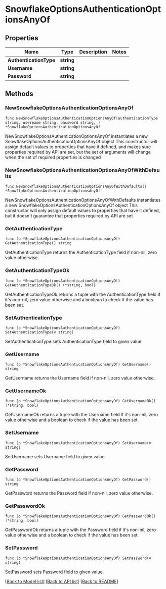 # SnowflakeOptionsAuthenticationOptionsAnyOf

## Properties

Name | Type | Description | Notes
------------ | ------------- | ------------- | -------------
**AuthenticationType** | **string** |  | 
**Username** | **string** |  | 
**Password** | **string** |  | 

## Methods

### NewSnowflakeOptionsAuthenticationOptionsAnyOf

`func NewSnowflakeOptionsAuthenticationOptionsAnyOf(authenticationType string, username string, password string, ) *SnowflakeOptionsAuthenticationOptionsAnyOf`

NewSnowflakeOptionsAuthenticationOptionsAnyOf instantiates a new SnowflakeOptionsAuthenticationOptionsAnyOf object
This constructor will assign default values to properties that have it defined,
and makes sure properties required by API are set, but the set of arguments
will change when the set of required properties is changed

### NewSnowflakeOptionsAuthenticationOptionsAnyOfWithDefaults

`func NewSnowflakeOptionsAuthenticationOptionsAnyOfWithDefaults() *SnowflakeOptionsAuthenticationOptionsAnyOf`

NewSnowflakeOptionsAuthenticationOptionsAnyOfWithDefaults instantiates a new SnowflakeOptionsAuthenticationOptionsAnyOf object
This constructor will only assign default values to properties that have it defined,
but it doesn't guarantee that properties required by API are set

### GetAuthenticationType

`func (o *SnowflakeOptionsAuthenticationOptionsAnyOf) GetAuthenticationType() string`

GetAuthenticationType returns the AuthenticationType field if non-nil, zero value otherwise.

### GetAuthenticationTypeOk

`func (o *SnowflakeOptionsAuthenticationOptionsAnyOf) GetAuthenticationTypeOk() (*string, bool)`

GetAuthenticationTypeOk returns a tuple with the AuthenticationType field if it's non-nil, zero value otherwise
and a boolean to check if the value has been set.

### SetAuthenticationType

`func (o *SnowflakeOptionsAuthenticationOptionsAnyOf) SetAuthenticationType(v string)`

SetAuthenticationType sets AuthenticationType field to given value.


### GetUsername

`func (o *SnowflakeOptionsAuthenticationOptionsAnyOf) GetUsername() string`

GetUsername returns the Username field if non-nil, zero value otherwise.

### GetUsernameOk

`func (o *SnowflakeOptionsAuthenticationOptionsAnyOf) GetUsernameOk() (*string, bool)`

GetUsernameOk returns a tuple with the Username field if it's non-nil, zero value otherwise
and a boolean to check if the value has been set.

### SetUsername

`func (o *SnowflakeOptionsAuthenticationOptionsAnyOf) SetUsername(v string)`

SetUsername sets Username field to given value.


### GetPassword

`func (o *SnowflakeOptionsAuthenticationOptionsAnyOf) GetPassword() string`

GetPassword returns the Password field if non-nil, zero value otherwise.

### GetPasswordOk

`func (o *SnowflakeOptionsAuthenticationOptionsAnyOf) GetPasswordOk() (*string, bool)`

GetPasswordOk returns a tuple with the Password field if it's non-nil, zero value otherwise
and a boolean to check if the value has been set.

### SetPassword

`func (o *SnowflakeOptionsAuthenticationOptionsAnyOf) SetPassword(v string)`

SetPassword sets Password field to given value.



[[Back to Model list]](../README.md#documentation-for-models) [[Back to API list]](../README.md#documentation-for-api-endpoints) [[Back to README]](../README.md)


